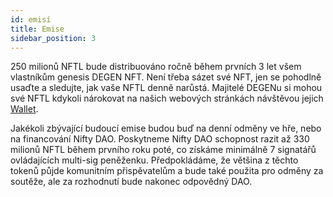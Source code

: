 ```yaml
---
id: emisí
title: Emise
sidebar_position: 3
---
```


250 milionů NFTL bude distribuováno ročně během prvních 3 let všem vlastníkům genesis DEGEN NFT. Není třeba sázet své NFT, jen se pohodlně usaďte a sledujte, jak vaše NFTL denně narůstá. Majitelé DEGENu si mohou své NFTL kdykoli nárokovat na našich webových stránkách návštěvou jejich [Wallet](https://nifty-league.com/wallet).

Jakékoli zbývající budoucí emise budou buď na denní odměny ve hře, nebo na financování Nifty DAO. Poskytneme Nifty DAO schopnost razit až 330 milionů NFTL během prvního roku poté, co získáme minimálně 7 signatářů ovládajících multi-sig peněženku. Předpokládáme, že většina z těchto tokenů půjde komunitním přispěvatelům a bude také použita pro odměny za soutěže, ale za rozhodnutí bude nakonec odpovědný DAO.

